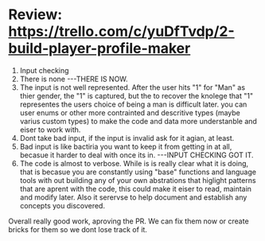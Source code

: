 # Review: https://trello.com/c/yuDfTvdp/2-build-player-profile-maker
1. Input checking
  1. There is none ---THERE IS NOW.
  2. The input is not well represented. After the user hits "1" for "Man" as thier gender, the "1" is captured,
     but the to recover the knolege that "1" representes the users choice of being a man is difficult later.
     you can user enums or other more contrainted and descritive types (maybe varius custom types) to make the code
     and data more understanble and eiser to work with.
  3. Dont take bad input, if the input is invalid ask for it agian, at least.
  4. Bad input is like bactiria you want to keep it from getting in at all, becasue it harder to deal with once its in.
  ---INPUT CHECKING GOT IT.
2. The code is almost to verbose.
   While is is really clear what it is doing, that is becasue you are constantly using "base" functions and language tools
   with out building any of your own abstrations that higlight patterns that are aprent with the code, this could make it eiser to read, maintain and modify later.
   Also it serervse to help document and establish any concepts you discovered.

Overall really good work, aproving the PR. We can fix them now or create bricks for them so we dont lose track of it.